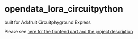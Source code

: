 # opendata_lora_circuitpython



built for Adafruit Circuitplayground Express

Please see [here for the frontend part and the project description](https://github.com/loleg/pushthebutton-server)
